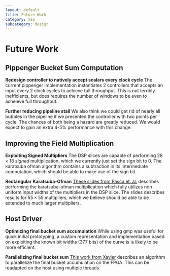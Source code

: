 ```yaml
---
layout: default
title: Future Work
category: msm
subcategory: design
---
```


# Future Work

## Pippenger Bucket Sum Computation

**Redesign controller to natively accept scalars every clock cycle** The
current pippenger implementation instantiates 2 controllers that accepts
an input every 2 clock cycles to achieve full throughput. This is not terribly
inefficients, but does requires the number of windows to be even to acheieve
full throughput.

**Further reducing pipeline stall** We also think we could get rid of nearly
all bubbles in the pipeline if we presented the controller with two points per
cycle.  The chances of both being a hazard are greatly reduced.  We would
expect to gain an extra 4-5% performance with this change.


## Improving the Field Multiplication

**Exploiting Signed Multipliers** The DSP slices are capable of performing
$28 × 18$ _signed_ multiplication, which we currently just set the sign bit to 0.
The karatsuba ofman algorithm contains a subtraction in its intermediate
computation, which should be able to make use of the sign bit.

**Rectangular Karatsuba-Ofman** [These slides from Pasca et.
al.](http://www.bogdan-pasca.org/resources/talks/Karatsuba.pdf) describes
performing the karatsuba-ofman multiplication which fully utilizes non uniform
input widths of the multipliers in the DSP slice. The slides describes results
for $55 × 55$ multipliers, which we believe should be able to be extended to
much larger multipliers.

## Host Driver

**Optimizing final bucket sum accumulation** While using gmp was useful for
quick initial prototyping, a custom representation and implementation based on
exploiting the known bit widths (377 bits) of the curve is is likely to be more
efficient.

**Parallelizing final bucket sum** [This work from
Xavier](https://eprint.iacr.org/2022/999) describes an algorithm to
parallelize the final bucket accumulation on the FPGA. This can be readapted on
the host using multiple threads.
